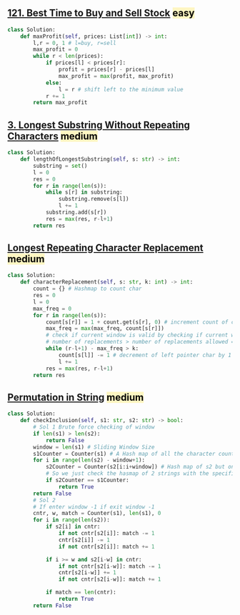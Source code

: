 ## [121. Best Time to Buy and Sell Stock](https://leetcode.com/problems/best-time-to-buy-and-sell-stock/) <mark style="background: #FFF3A3A6;">easy</mark> 
```python
class Solution:
    def maxProfit(self, prices: List[int]) -> int:
        l,r = 0, 1 # l=buy, r=sell
        max_profit = 0
        while r < len(prices):
            if prices[l] < prices[r]:
                profit = prices[r] - prices[l]
                max_profit = max(profit, max_profit)
            else:
                l = r # shift left to the minimum value
            r += 1
        return max_profit
```

## [3. Longest Substring Without Repeating Characters](https://leetcode.com/problems/longest-substring-without-repeating-characters/) <mark style="background: #FFF3A3A6;">medium</mark>
```python
class Solution:
    def lengthOfLongestSubstring(self, s: str) -> int:
        substring = set()
        l = 0
        res = 0
        for r in range(len(s)):
            while s[r] in substring:
                substring.remove(s[l])
                l += 1
            substring.add(s[r])
            res = max(res, r-l+1)
        return res
```

## [Longest Repeating Character Replacement](https://leetcode.com/problems/longest-repeating-character-replacement/)  <mark style="background: #FFF3A3A6;">medium</mark>

```python
class Solution:
    def characterReplacement(self, s: str, k: int) -> int:
        count = {} # Hashmap to count char
        res = 0
        l = 0
        max_freq = 0
        for r in range(len(s)):
            count[s[r]] = 1 + count.get(s[r], 0) # increment count of char
            max_freq = max(max_freq, count[s[r]])
            # check if current window is valid by checking if current window length - max frequency of char > k
            # number of replacements > number of replacements allowed => shift left pointer if not shift right
            while (r-l+1) - max_freq > k:
                count[s[l]] -= 1 # decrement of left pointer char by 1 because we are shifting it the left pointer
                l += 1
            res = max(res, r-l+1)
        return res
```

## [Permutation in String](https://leetcode.com/problems/permutation-in-string/) <mark style="background: #FFF3A3A6;">medium</mark>
```python
class Solution:
    def checkInclusion(self, s1: str, s2: str) -> bool:
        # Sol 1 Brute force checking of window
        if len(s1) > len(s2):
            return False
        window = len(s1) # Sliding Window Size
        s1Counter = Counter(s1) # A Hash map of all the character count in s1
        for i in range(len(s2) - window+1):
            s2Counter = Counter(s2[i:i+window]) # Hash map of s2 but only for the window 
            # So we just check the hasmap of 2 strings with the specified window size
            if s2Counter == s1Counter:
                return True
        return False
        # Sol 2 
        # If enter window -1 if exit window -1 
        cntr, w, match = Counter(s1), len(s1), 0
        for i in range(len(s2)):
            if s2[i] in cntr:
                if not cntr[s2[i]]: match -= 1
                cntr[s2[i]] -= 1
                if not cntr[s2[i]]: match += 1

            if i >= w and s2[i-w] in cntr:
                if not cntr[s2[i-w]]: match -= 1
                cntr[s2[i-w]] += 1
                if not cntr[s2[i-w]]: match += 1

            if match == len(cntr):
                return True       
        return False
```
